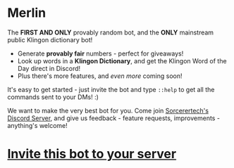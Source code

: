 # Merlin
The **FIRST AND ONLY** provably random bot, and the **ONLY** mainstream public Klingon dictionary bot!

- Generate **provably fair** numbers - perfect for giveaways!
- Look up words in a **Klingon Dictionary**, and get the Klingon Word of the Day direct in Discord!
- Plus there's more features, and *even more* coming soon!

It's easy to get started - just invite the bot and type `::help` to get all the commands sent to your DMs! :)

We want to make the very best bot for you. Come join [Sorcerertech's Discord Server](https://discord.gg/y9YWH9h), and give us feedback - feature requests, improvements - anything's welcome!

# [Invite this bot to your server](https://r.stch.tk/567c36)
